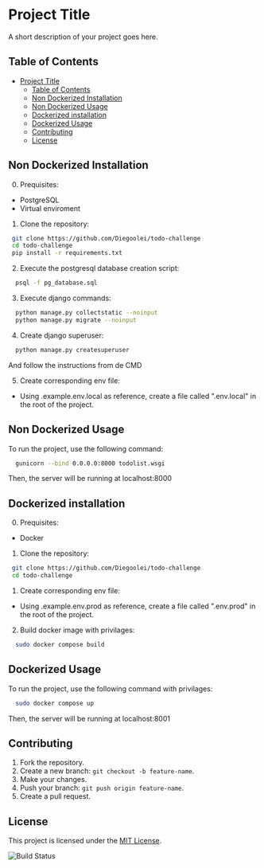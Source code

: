 # Project Title
A short description of your project goes here.

## Table of Contents
- [Project Title](#project-title)
  - [Table of Contents](#table-of-contents)
  - [Non Dockerized Installation](#non-dockerized-installation)
  - [Non Dockerized Usage](#non-dockerized-usage)
  - [Dockerized installation](#dockerized-installation)
  - [Dockerized Usage](#dockerized-usage)
  - [Contributing](#contributing)
  - [License](#license)

## Non Dockerized Installation
0. Prequisites:
 - PostgreSQL
 - Virtual enviroment

1. Clone the repository:
```bash
 git clone https://github.com/Diegoolei/todo-challenge
 cd todo-challenge
 pip install -r requirements.txt
```

2. Execute the postgresql database creation script:
```bash
  psql -f pg_database.sql
```

3. Execute django commands:
```bash
  python manage.py collectstatic --noinput
  python manage.py migrate --noinput
```

4. Create django superuser:
```bash
  python manage.py createsuperuser
```
And follow the instructions from de CMD

5. Create corresponding env file:
  - Using .example.env.local as reference, create a file called ".env.local" in the root of the project.

## Non Dockerized Usage
To run the project, use the following command:
```bash
  gunicorn --bind 0.0.0.0:8000 todolist.wsgi
```

Then, the server will be running at localhost:8000

## Dockerized installation
0. Prequisites:
  - Docker

1. Clone the repository:
```bash
 git clone https://github.com/Diegoolei/todo-challenge
 cd todo-challenge
```

1. Create corresponding env file:
  - Using .example.env.prod as reference, create a file called ".env.prod" in the root of the project.

2. Build docker image with privilages:
```bash
  sudo docker compose build
```

## Dockerized Usage
To run the project, use the following command with privilages:
```bash
  sudo docker compose up
```

Then, the server will be running at localhost:8001

## Contributing
1. Fork the repository.
2. Create a new branch: `git checkout -b feature-name`.
3. Make your changes.
4. Push your branch: `git push origin feature-name`.
5. Create a pull request.

## License
This project is licensed under the [MIT License](LICENSE).

![Build Status](https://travis-ci.org/yourusername/yourproject.svg?branch=main)